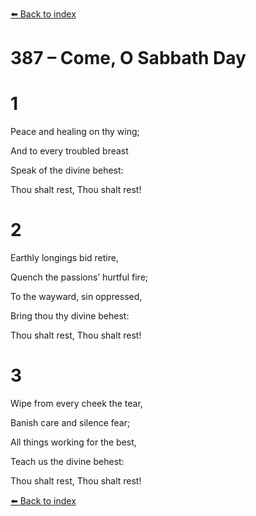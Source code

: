 [⬅️ Back to index](../README.md)

# 387 – Come, O Sabbath Day





# 1

Peace and healing on thy wing;

And to every troubled breast

Speak of the divine behest:

Thou shalt rest, Thou shalt rest!



# 2

Earthly longings bid retire,

Quench the passions’ hurtful fire;

To the wayward, sin oppressed,

Bring thou thy divine behest:

Thou shalt rest, Thou shalt rest!



# 3

Wipe from every cheek the tear,

Banish care and silence fear;

All things working for the best,

Teach us the divine behest:

Thou shalt rest, Thou shalt rest!

[⬅️ Back to index](../README.md)
